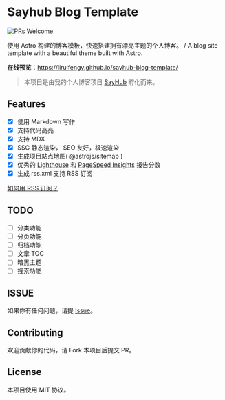 # Sayhub Blog Template

[![PRs Welcome](https://img.shields.io/badge/PRs-welcome-brightgreen.svg)](https://github.com/liruifengv/sayhub-blog-template/pulls)

使用 Astro 构建的博客模板，快速搭建拥有漂亮主题的个人博客。 / A blog site template with a beautiful theme built with Astro.

**在线预览**：https://liruifengv.github.io/sayhub-blog-template/

> 本项目是由我的个人博客项目 [SayHub](https://github.com/liruifengv/sayhub) 孵化而来。


## Features

- [x] 使用 Markdown 写作
- [x] 支持代码高亮
- [x] 支持 MDX
- [x] SSG 静态渲染， SEO 友好，极速渲染
- [x] 生成项目站点地图( @astrojs/sitemap )
- [x] 优秀的 [Lighthouse](https://web.dev/measure/) 和 [PageSpeed Insights](https://pagespeed.web.dev/) 报告分数
- [x] 生成 rss.xml 支持 RSS 订阅

[如何用 RSS 订阅？](https://zhuanlan.zhihu.com/p/55026716)

## TODO

- [ ] 分类功能
- [ ] 分页功能
- [ ] 归档功能
- [ ] 文章 TOC
- [ ] 暗黑主题
- [ ] 搜索功能

## ISSUE

如果你有任何问题，请提 [Issue](https://github.com/liruifengv/sayhub-blog-template/issues)。

## Contributing

欢迎贡献你的代码，请 Fork 本项目后提交 PR。

## License
本项目使用 MIT 协议。